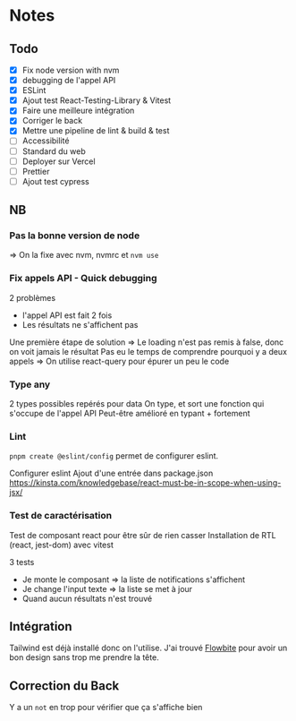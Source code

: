 # Notes

## Todo
- [x] Fix node version with nvm
- [x] debugging de l'appel API
- [x] ESLint 
- [x] Ajout test React-Testing-Library & Vitest
- [x] Faire une meilleure intégration
- [x] Corriger le back
- [x] Mettre une pipeline de lint & build & test
- [ ] Accessibilité
- [ ] Standard du web
- [ ] Deployer sur Vercel
- [ ] Prettier
- [ ] Ajout test cypress

## NB

### Pas la bonne version de node
=> On la fixe avec nvm, nvmrc et `nvm use`

### Fix appels API - Quick debugging
2 problèmes
- l'appel API est fait 2 fois
- Les résultats ne s'affichent pas

Une première étape de solution => Le loading n'est pas remis à false, donc on voit jamais le résultat
Pas eu le temps de comprendre pourquoi y a deux appels => On utilise react-query pour épurer un peu le code

### Type any
2 types possibles repérés pour data
On type, et sort une fonction qui s'occupe de l'appel API
Peut-être amélioré en typant + fortement

### Lint 
`pnpm create @eslint/config` permet de configurer eslint.

Configurer eslint
Ajout d'une entrée dans package.json
https://kinsta.com/knowledgebase/react-must-be-in-scope-when-using-jsx/

### Test de caractérisation
Test de composant react pour être sûr de rien casser
Installation de RTL (react, jest-dom) avec vitest

3 tests 
- Je monte le composant => la liste de notifications s'affichent
- Je change l'input texte => la liste se met à jour
- Quand aucun résultats n'est trouvé 

## Intégration
Tailwind est déjà installé donc on l'utilise.
J'ai trouvé [Flowbite](https://flowbite.com/) pour avoir un bon design sans trop me prendre la tête.

## Correction du Back
Y a un `not` en trop pour vérifier que ça s'affiche bien
